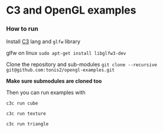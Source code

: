 # C3 and OpenGL examples


### How to run


Install [C3](https://github.com/c3lang/c3c/releases/tag/latest) lang and `glfw` library

glfw on linux `sudo apt-get install libglfw3-dev`

Clone the repository and sub-modules `git clone --recursive git@github.com:tonis2/opengl-examples.git`

**Make sure submodules are cloned too**

Then you can run examples with

`c3c run cube`

`c3c run texture`

`c3c run triangle`




